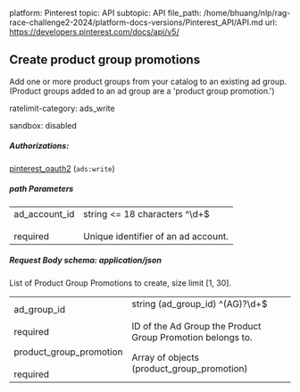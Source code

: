 platform: Pinterest
topic: API
subtopic: API
file_path: /home/bhuang/nlp/rag-race-challenge2-2024/platform-docs-versions/Pinterest_API/API.md
url: https://developers.pinterest.com/docs/api/v5/

## [](#operation/product_group_promotions/create)Create product group promotions

Add one or more product groups from your catalog to an existing ad group. (Product groups added to an ad group are a 'product group promotion.')

ratelimit-category: ads\_write

sandbox: disabled

##### Authorizations:

[pinterest\_oauth2](#section/Authentication/pinterest_oauth2) (`ads:write`)

##### path Parameters

|     |     |
| --- | --- |
| ad\_account\_id<br><br>required | string <= 18 characters ^\\d+$<br><br>Unique identifier of an ad account. |

##### Request Body schema: application/json

List of Product Group Promotions to create, size limit \[1, 30\].

|     |     |
| --- | --- |
| ad\_group\_id<br><br>required | string (ad\_group\_id) ^(AG)?\\d+$<br><br>ID of the Ad Group the Product Group Promotion belongs to. |
| product\_group\_promotion<br><br>required | Array of objects (product\_group\_promotion) |